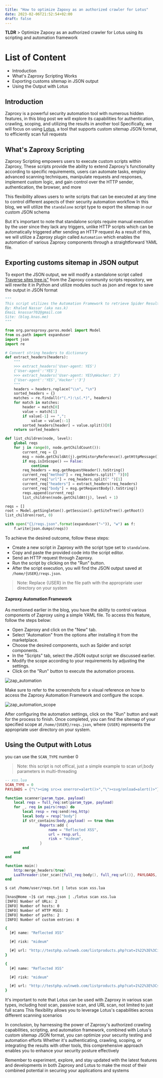 ```yaml
---
title: "How to optimize Zapoxy as an authorized crawler for Lotus"
date: 2023-02-06T21:52:54+02:00
draft: false
---
```


**TLDR** > Optimize Zapoxy as an authorized crawler for Lotus using its scripting and automation framework
 
# List of Content
- Introduction
- What's Zaproxy Scripting Works
- Exporting customs sitemap in JSON output
- Using the Output with Lotus


## Introduction
Zaproxy is a powerful security automation tool with numerous hidden features, in this blog post we will explore its capabilities for authentication, crawling, scoping, and utilizing the results in another tool
Specifically, we will focus on using [Lotus](https://github.com/bugBlocker/lotus), a tool that supports custom sitemap JSON format, to efficiently scan full requests


## What's Zaproxy Scripting 

Zaproxy Scripting empowers users to execute custom scripts within Zaproxy, 
These scripts provide the ability to extend Zaproxy's functionality according to specific requirements, users can automate tasks, employ advanced scanning techniques, manipulate requests and responses, implement custom logic, and gain control over the HTTP sender, authentication, the browser, and more

This flexibility allows users to write scripts that can be executed at any time to control different aspects of their security automation workflow
In this blog, we will utilize the `standalone` script type to export the sitemap in our custom JSON schema

But it's important to note that standalone scripts require manual execution by the user since they lack any triggers, unlike HTTP scripts which can be automatically triggered after sending an HTTP request
As a result of this, we will utilize a Zaproxy plugin called `Automation` which enables the automation of various Zaproxy components through a straightforward YAML file.

## Exporting customs sitemap in JSON output

To export the JSON output, we will modify a standalone script called [Traverse sites tree.js"](https://github.com/zaproxy/community-scripts/blob/main/standalone/Traverse%20sites%20tree.js) from the Zaproxy community scripts repository, we will rewrite it in Python and utilize modules such as json and regex to save the output in JSON format 

```python
"""
This script utilizes the Automation Framework to retrieve Spider Results and pass the requests to another tool.
By: Khaled Nassar (aka nas.k) 
EmaiL knassar702@gmail.com 
Site: (blog.knas.me)
"""

from org.parosproxy.paros.model import Model
from os.path import expanduser
import json
import re

# Convert string headers to dictionary
def extract_headers(headers):
    """
    >>> extract_headers('User-agent: YES')
    {'User-agent':'YES'}
    >>> extract_headers('User-agent: YES\nHacker: 3')
    {'User-agent':'YES','Hacker':'3'}
    """
    headers = headers.replace("\\n", "\n")
    sorted_headers = {}
    matches = re.findall(r"(.*):\s(.*)", headers)
    for match in matches:
        header = match[0]
        value = match[1]
        if value[-1] == ",":
            value = value[:-1]
        sorted_headers[header] = value.split()[0]
    return sorted_headers

def list_children(node, level):
    global reqs
    for j in range(0, node.getChildCount()):
        current_req = {}
        msg = node.getChildAt(j).getHistoryReference().getHttpMessage()
        if msg.isInScope() == False:
            continue
        req_headers = msg.getRequestHeader().toString()
        current_req["method"] = req_headers.split(" ")[0]
        current_req["url"] = req_headers.split(" ")[1]
        current_req["headers"] = extract_headers(req_headers)
        current_req["body"] = msg.getRequestBody().toString()
        reqs.append(current_req)
        list_children(node.getChildAt(j), level + 1)

reqs = []
root = Model.getSingleton().getSession().getSiteTree().getRoot()
list_children(root, 0)

with open("{}/reqs.json".format(expanduser("~")), "w") as f:
    f.write(json.dumps(reqs))
```

To achieve the desired outcome, follow these steps:

- Create a new script in Zaproxy with the script type set to `standalone`.
- Copy and paste the provided code into the script editor.
- Send an HTTP request through Zaproxy.
- Run the script by clicking on the "Run" button.
- After the script execution, you will find the JSON output saved at `/home/{USER}/reqs.json`.

> Note: Replace {USER} in the file path with the appropriate user directory on your system



#### Zaproxy Automation Framework
As mentioned earlier in the blog, you have the ability to control various components of Zaproxy using a simple YAML file. To access this feature, follow the steps below:

- Open Zaproxy and click on the "New" tab.
- Select "Automation" from the options after installing it from the marketplace.
- Choose the desired components, such as Spider and script components.
- In the "Scripts" tab, select the JSON output script we discussed earlier.
- Modify the scope according to your requirements by adjusting the settings.
- Click on the "Run" button to execute the automation process.

![zap_automation](/images/zap_automation.png)

Make sure to refer to the screenshots for a visual reference on how to access the Zaproxy Automation Framework and configure the scope.

![zap_automation_scope](/images/zap_automation_scope.png)

After configuring the automation settings, click on the "Run" button and wait for the process to finish. Once completed, you can find the sitemap of your specified scope at `/home/{USER}/reqs.json`, where `{USER}` represents the appropriate user directory on your system.



## Using the Output with Lotus
you can use the `SCAN_TYPE` number 0 

> Note: this script is not offical, just a simple example to scan url,body parameters in multi-threading

```lua
-- xss.lua
SCAN_TYPE = 0
PAYLOADS = {"\"><img src=x onerror=alert()>","\"><svg/onload=alert()>"}

function scanner(param_type, payload)
    local reqs = full_req:set(param_type, payload)
    for _, req in pairs(reqs) do
        local resp = req:send(req,http)
        local body = resp["body"]
        if str_contains(body,payload) == true then 
                Reports:add {
                    name = "Reflected XSS",
                    url = resp.url,
                    risk = "mideum",
                }
        end
    end
end

function main()
    http:merge_headers(true)
    LuaThreader:iter_scan({full_req:body(), full_req:url()}, PAYLOADS, scanner, 10)
end

```


```bash
$ cat /home/user/reqs.txt | lotus scan xss.lua

[knas@Home ~]$ cat reqs.json | ./lotus scan xss.lua
[INFO] Number of URLs: 2
[INFO] Number of hosts: 0
[INFO] Number of HTTP MSGS: 2
[INFO] Number of paths: 2
[INFO] Number of custom entries: 0

{
  [#] name: "Reflected XSS"

  [#] risk: "mideum"

  [#] url: "http://testphp.vulnweb.com/listproducts.php?cat=1%22%3E%3Cimg+src%3Dx+onerror%3Dalert%28%29%3E"
}

{
  [#] name: "Reflected XSS"

  [#] risk: "mideum"

  [#] url: "http://testphp.vulnweb.com/listproducts.php?cat=1%22%3E%3Csvg%2Fonload%3Dalert%28%29%3E"
}
```


It's important to note that Lotus can be used with Zaproxy in various scan types, including host scan, passive scan, and URL scan, not limited to just full scans 
This flexibility allows you to leverage Lotus's capabilities across different scanning scenarios

In conclusion, by harnessing the power of Zaproxy's authorized crawling capabilities, scripting, and automation framework, combined with Lotus's custom sitemap JSON format, you can optimize your security testing and automation efforts 
Whether it's authenticating, crawling, scoping, or integrating the results with other tools, this comprehensive approach enables you to enhance your security posture effectively

Remember to experiment, explore, and stay updated with the latest features and developments in both Zaproxy and Lotus to make the most of their combined potential in securing your applications and systems
